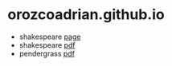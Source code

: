 # orozcoadrian.github.io

- shakespeare [page](shakespeare.html)
- shakespeare [pdf](Shakespeare-Complete-Works.pdf)
- pendergrass [pdf](pendergrass_book.pdf)
